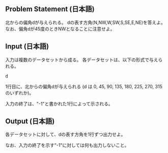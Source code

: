 Problem Statement (日本語)
--
北からの偏角dが与えられる。
dの表す方角(N,NW,W,SW,S,SE,E,NE)を答えよ。
なお、偏角dが45度のときNWとなることに注意せよ。

Input (日本語)
--
入力は複数のデータセットから成る。
各データセットは、以下の形式で与えられる。

<pre>
d
</pre>

1行目に、北からの偏角dが与えられる (d は 0, 45, 90, 135, 180, 225, 270, 315 のいずれか)。

入力の終了は、"-1"と書かれた1行によって示される。

Output (日本語)
--
各データセットに対して、dの表す方角を1行ずつ出力せよ。

なお、入力の終了を示す"-1"に対しては何も出力しないこと。
